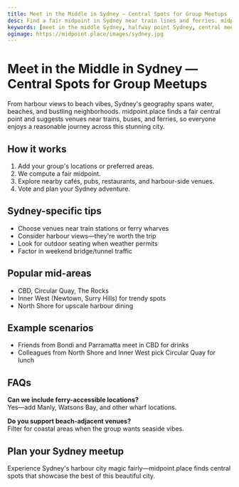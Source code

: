 ```yaml
---
title: Meet in the Middle in Sydney — Central Spots for Group Meetups
desc: Find a fair midpoint in Sydney near train lines and ferries. midpoint.place suggests venues from CBD to Bondi, Inner West to North Shore.
keywords: [meet in the middle Sydney, halfway point Sydney, central meeting spot Sydney, group meetup Sydney]
ogimage: https://midpoint.place/images/sydney.jpg
---
```


# Meet in the Middle in Sydney — Central Spots for Group Meetups

From harbour views to beach vibes, Sydney's geography spans water, beaches, and bustling neighborhoods. midpoint.place finds a fair central point and suggests venues near trains, buses, and ferries, so everyone enjoys a reasonable journey across this stunning city.

## How it works

1. Add your group's locations or preferred areas.
2. We compute a fair midpoint.
3. Explore nearby cafés, pubs, restaurants, and harbour-side venues.
4. Vote and plan your Sydney adventure.

## Sydney-specific tips

- Choose venues near train stations or ferry wharves
- Consider harbour views—they're worth the trip
- Look for outdoor seating when weather permits
- Factor in weekend bridge/tunnel traffic

## Popular mid-areas

- CBD, Circular Quay, The Rocks
- Inner West (Newtown, Surry Hills) for trendy spots
- North Shore for upscale harbour dining

## Example scenarios

- Friends from Bondi and Parramatta meet in CBD for drinks
- Colleagues from North Shore and Inner West pick Circular Quay for lunch

## FAQs

**Can we include ferry-accessible locations?**  
Yes—add Manly, Watsons Bay, and other wharf locations.

**Do you support beach-adjacent venues?**  
Filter for coastal areas when the group wants seaside vibes.

## Plan your Sydney meetup

Experience Sydney's harbour city magic fairly—midpoint.place finds central spots that showcase the best of this beautiful city.
